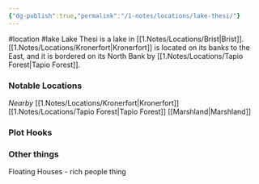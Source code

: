 ```yaml
---
{"dg-publish":true,"permalink":"/1-notes/locations/lake-thesi/"}
---
```


#location #lake 
Lake Thesi is a lake in [[1.Notes/Locations/Brist\|Brist]]. 
[[1.Notes/Locations/Kronerfort\|Kronerfort]] is located on its banks to the East, and it is bordered on its North Bank by [[1.Notes/Locations/Tapio Forest\|Tapio Forest]].

### Notable Locations 
*Nearby*
[[1.Notes/Locations/Kronerfort\|Kronerfort]]
[[1.Notes/Locations/Tapio Forest\|Tapio Forest]]
[[Marshland\|Marshland]]

### Plot Hooks


### Other things
Floating Houses - rich people thing